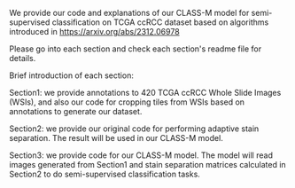 We provide our code and explanations of our CLASS-M model for semi-supervised classification on TCGA ccRCC dataset based on algorithms introduced in https://arxiv.org/abs/2312.06978

Please go into each section and check each section's readme file for details.

Brief introduction of each section:

Section1: we provide annotations to 420 TCGA ccRCC Whole Slide Images (WSIs), and also our code for cropping tiles from WSIs based on annotations to generate our dataset. 

Section2: we provide our original code for performing adaptive stain separation. The result will be used in our CLASS-M model. 

Section3: we provide code for our CLASS-M model. The model will read images generated from Section1 and stain separation matrices calculated in Section2 to do semi-supervised classification tasks. 
